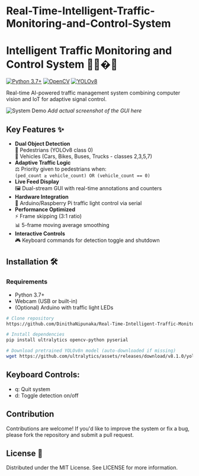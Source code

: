 # Real-Time-Intelligent-Traffic-Monitoring-and-Control-System
# Intelligent Traffic Monitoring and Control System 🚦👥�🚗

[![Python 3.7+](https://img.shields.io/badge/python-3.7%2B-blue.svg)](https://www.python.org/downloads/)
[![OpenCV](https://img.shields.io/badge/OpenCV-4.8-green)](https://opencv.org/)
[![YOLOv8](https://img.shields.io/badge/YOLO-v8n-red)](https://ultralytics.com/yolov8)

Real-time AI-powered traffic management system combining computer vision and IoT for adaptive signal control.

![System Demo](screenshots/demo.gif) *Add actual screenshot of the GUI here*

## Key Features ✨
- **Dual Object Detection**  
  👥 Pedestrians (YOLOv8 class 0)  
  🚗 Vehicles (Cars, Bikes, Buses, Trucks - classes 2,3,5,7)
- **Adaptive Traffic Logic**  
  ⚖️ Priority given to pedestrians when:  
  `(ped_count ≥ vehicle_count) OR (vehicle_count == 0)`
- **Live Feed Display**  
  🖼️ Dual-stream GUI with real-time annotations and counters
- **Hardware Integration**  
  🚦 Arduino/Raspberry Pi traffic light control via serial
- **Performance Optimized**  
  ⚡ Frame skipping (3:1 ratio)  
  📊 5-frame moving average smoothing
- **Interactive Controls**  
  🎮 Keyboard commands for detection toggle and shutdown

## Installation 🛠️

### Requirements
- Python 3.7+
- Webcam (USB or built-in)
- (Optional) Arduino with traffic light LEDs

```bash
# Clone repository
https://github.com/DinithaNipunaka/Real-Time-Intelligent-Traffic-Monitoring-and-Control-System

# Install dependencies
pip install ultralytics opencv-python pyserial

# Download pretrained YOLOv8n model (auto-downloaded if missing)
wget https://github.com/ultralytics/assets/releases/download/v8.1.0/yolov8n.pt 
```
## Keyboard Controls:
- q: Quit system
- d: Toggle detection on/off
## Contribution
Contributions are welcome! If you'd like to improve the system or fix a bug, please fork the repository and submit a pull request.
## License 📄
Distributed under the MIT License. See LICENSE for more information.
